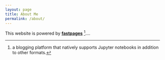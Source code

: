 ```yaml
---
layout: page
title: About Me
permalink: /about/
---
```


This website is powered by **[fastpages](https://github.com/fastai/fastpages)** [^1]....



[^1]:a blogging platform that natively supports Jupyter notebooks in addition to other formats.
